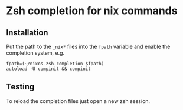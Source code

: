 # Zsh completion for nix commands

## Installation

Put the path to the `_nix*` files into the `fpath` variable and enable the
completion system, e.g.

    fpath=(~/nixos-zsh-completion $fpath)
    autoload -U compinit && compinit

## Testing

To reload the completion files just open a new zsh session.
